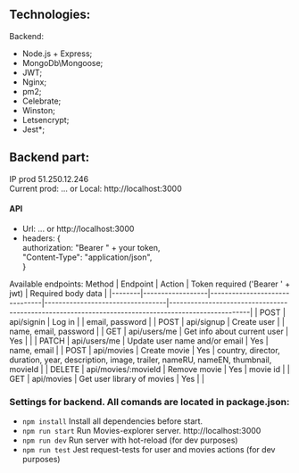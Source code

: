 ## Technologies:

Backend:

- Node.js + Express;
- MongoDb\Mongoose;
- JWT;
- Nginx;
- pm2;
- Celebrate;
- Winston;
- Letsencrypt;
- Jest\*;

## Backend part:

IP prod 51.250.12.246  
Current prod: ... 
or
Local: http://localhost:3000

#### API

- Url: ... or http://localhost:3000
- headers: {  
   authorization: "Bearer " + your token,  
   "Content-Type": "application/json",  
  }

Available endpoints:
Method | Endpoint | Action | Token required ('Bearer ' + jwt) | Required body data |
|--------|------------------|-------------------------------|----------------------------------|----------------------------------------------------------------------------------------------------|
| POST | api/signin | Log in | | email, password |
| POST | api/signup | Create user | | name, email, password |
| GET | api/users/me | Get info about current user | Yes | |
| PATCH | api/users/me | Update user name and/or email | Yes | name, email |
| POST | api/movies | Create movie | Yes | country, director, duration, year, description, image, trailer, nameRU, nameEN, thumbnail, movieId |
| DELETE | api/movies/:movieId | Remove movie | Yes | movie id |
| GET | api/movies | Get user library of movies | Yes | |


### Settings for backend. All comands are located in package.json:

- `npm install` Install all dependencies before start.
- `npm run start` Run Movies-explorer server. http://localhost:3000
- `npm run dev` Run server with hot-reload (for dev purposes)
- `npm run test` Jest request-tests for user and movies actions (for dev purposes)
